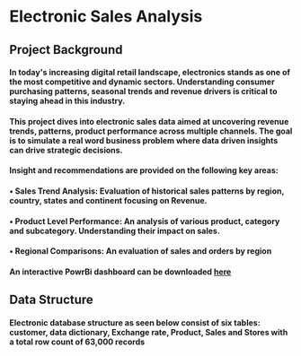 # Electronic Sales Analysis

## Project Background

#### In today's increasing digital retail landscape, electronics stands as one of the most competitive and dynamic sectors. Understanding consumer purchasing patterns, seasonal trends and revenue drivers is critical to staying ahead in this industry.

#### This project dives into electronic sales data aimed at uncovering revenue trends, patterns, product performance across multiple channels. The goal is to simulate a real word business problem where data driven insights can drive strategic decisions.

#### Insight and recommendations are provided on the following key areas:

#### • Sales Trend Analysis: Evaluation of historical sales patterns by region, country, states and continent focusing on Revenue.
#### • Product Level Performance: An analysis of various product, category and subcategory. Understanding their impact on sales.
#### • Regional Comparisons: An evaluation of sales and orders by region

#### An interactive PowrBi dashboard can be downloaded [here](https://microsoft)

## Data Structure

#### Electronic database structure as seen below consist of six tables: customer, data dictionary, Exchange rate, Product, Sales and Stores with a total row count of 63,000 records
